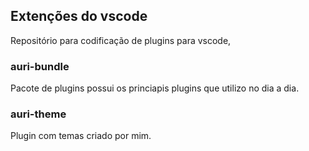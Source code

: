 ## Extenções do vscode

Repositório para codificação de plugins para vscode,

### auri-bundle

Pacote de plugins possui os princiapis plugins que utilizo no dia a dia.

### auri-theme

Plugin com temas criado por mim.
